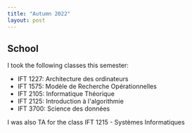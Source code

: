 ```yaml
---
title: "Autumn 2022"
layout: post 
---
```


## School

I took the following classes this semester:

- IFT 1227: Architecture des ordinateurs
- IFT 1575: Modèle de Recherche Opérationnelles
- IFT 2105: Informatique Théorique
- IFT 2125: Introduction à l'algorithmie
- IFT 3700: Science des données

I was also TA for the class IFT 1215 - Systèmes Informatiques




